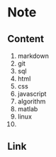 # Note 

## Content

1. markdown
2. git
3. sql
4. html
5. css
6. javascript
7. algorithm
8. matlab
9. linux
10. 

## Link

